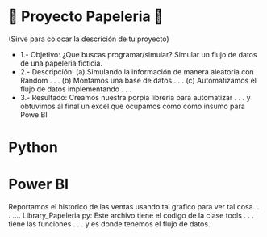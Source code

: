 # 📝 Proyecto Papeleria 📝

(Sirve para colocar la descrición de tu proyecto) 

* 1.- Objetivo: ¿Que buscas programar/simular? Simular un flujo de datos de una papeleria ficticia.
* 2.- Descripción: (a) Simulando la información de manera aleatoria con Random . . . (b) Montamos una base de datos . . . 
    (c) Automatizamos el flujo de datos implementando . . . 
* 3.- Resultado: Creamos nuestra porpia libreria para automatizar . . .  y obtuvimos al final un excel que ocupamos como como insumo para Powe BI
  
# Python 
# Power BI 

Reportamos el historico de las ventas usando tal grafico para ver tal cosa. . .
....
Library_Papeleria.py: Este archivo tiene el codigo de la clase tools . . .  tiene las funciones . . .  y es donde tenemos el flujo de datos. 

